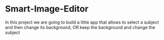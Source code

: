 # Smart-Image-Editor
In this project we are going to build a little app that allows to select a subject and then change its background, OR keep the background and change the subject
